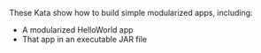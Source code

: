 These Kata show how to build simple modularized apps, including:
- A modularized HelloWorld app
- That app in an executable JAR file
